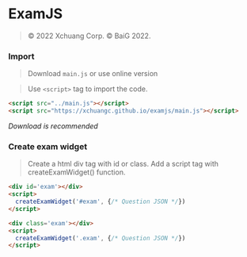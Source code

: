 # ExamJS

> &copy; 2022 Xchuang Corp.
> &copy; BaiG 2022.

### Import

> Download `main.js` or use online version

> Use `<script>` tag to import the code.

```html
<script src="../main.js"></script>
<script src="https://xchuangc.github.io/examjs/main.js"></script>
```

*Download is recommended*

### Create exam widget

> Create a html div tag with id or class.
> Add a script tag with createExamWidget() function.

```html
<div id='exam'></div>
<script>
  createExamWidget('#exam', {/* Question JSON */})
</script>

<div class='exam'></div>
<script>
  createExamWidget('.exam', {/* Question JSON */})
</script>
```
